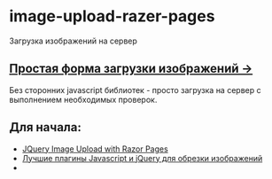 # image-upload-razer-pages
Загрузка изображений на сервер

## [Простая форма загрузки изображений →](Doc/Upload.md) 
Без сторонних javascript библиотек - просто загрузка на сервер с выполнением необходимых проверок.

## Для начала:
* [JQuery Image Upload with Razor Pages](https://www.codeproject.com/Articles/1223613/JQuery-Image-Upload-with-Razor-Pages)  
* [Лучшие плагины Javascript и jQuery для обрезки изображений](https://ourcodeworld.com/articles/read/281/top-7-best-image-cropping-javascript-and-jquery-plugins)  
*  


